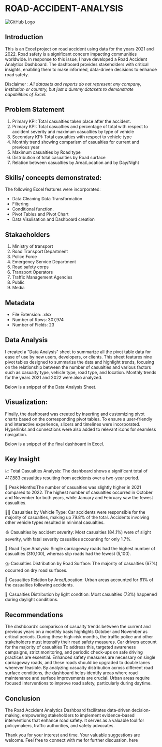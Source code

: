 # ROAD-ACCIDENT-ANALYSIS
 ![GitHub Logo](C:\Users\HP\Downloads)
## Introduction
This is an Excel project on road accident using data for the years 2021 and 2022. Road safety is a significant concern impacting communities worldwide. 
In response to this issue, I have developed a Road Accident Analytics Dashboard. 
The dashboard provides stakeholders with critical insights, enabling them to make informed, data-driven decisions to enhance road safety.

Disclaimer : *All datasets and reports do not represent any company, institution or country, but just a dummy datasets to demonstrate capabilities of Excel.*
##  Problem Statement
  1. Primary KPI: Total casualties taken place after the accident.
  2. Primary KPI: Total casualties and percentage of total with respect to accident severity and maximum casualties by type of vehicle
  3. Secondary KPI: Total casualties with respect to vehicle type
  4. Monthly trend showing comparism of casualties for current and previous year
  5. Maximum casualties by Road type
  6. Distribution of total casualties by Road surface
  7. Relation between casualties by Area/Location and by Day/Night

## Skills/ concepts demonstrated:
The following Excel features were incorporated:
* Data Cleaning Data Transformation
* Filtering
* Conditional function.
* Pivot Tables and Pivot Chart
* Data Visulisation and Dashboard creation
  
## Stakaeholders
1. Ministry of transport
2. Road Transport Department
3. Police Force
4. Emergency Service Department
5. Road safety corps
6. Transport Operators
7. Traffic Management Agencies
8. Public
9. Media

## Metadata
* File Extension: .xlsx
* Number of Rows: 307,974
* Number of Fields: 23

## Data Analysis

I created a "Data Analysis" sheet to summarize all the pivot table data for ease of use by new users, developers, or clients. 
This sheet features nine pivot tables designed to summarize the data and highlight trends, 
focusing on the relationship between the number of casualties and various factors such as casualty type, vehicle type, road type, and location.
Monthly trends for the years 2021 and 2022 were also analyzed.

Below is a snippet of the Data Analysis Sheet.

## Visualization:
Finally, the dashboard was created by inserting and customizing pivot charts based on the corresponding pivot tables. 
To ensure a user-friendly and interactive experience, slicers and timelines were incorporated. 
Hyperlinks and connections were also added to relevant icons for seamless navigation.

Below is a snippet of the final dashboard in Excel.

## Key Insight
📈 Total Casualties Analysis: The dashboard shows a significant total of 417,883 casualties resulting from accidents over a two-year period.

📆 Peak Months:The number of casualties was slightly higher in 2021 compared to 2022. The highest number of casualties occurred in October and November for both years, while January and February saw the fewest casualties.

🚴‍♂️ Casualties by Vehicle Type: Car accidents were responsible for the majority of casualties, making up 79.8% of the total. Accidents involving other vehicle types resulted in minimal casualties.

🩸 Casualties by accident severity: Most casualties (84.1%) were of slight severity, with fatal severity casualties accounting for only 1.7%.

👣 Road Type Analysis: Single carriageway roads had the highest number of casualties (310,100), whereas slip roads had the fewest (5,100).

⛈️ Casualties Distribution by Road Surface: The majority of casualties (67%) occurred on dry road surfaces.

📖 Casualties Relation by Area/Location: Urban areas accounted for 61% of the casualties following accidents.

🌃 Casualties Distribution by light condtion: Most casualties (73%) happened during daylight conditions.

## Recommendations
The dashboard’s comparison of casualty trends between the current and previous years on a monthly basis highlights October and November as critical periods. During these high-risk months, the traffic police and other stakeholders must intensify their road safety measures.
Car drivers account for the majority of casualties To address this, targeted awareness campaigns, strict monitoring, and periodic check-ups on safe driving practices are essential.
Enhanced safety measures are necessary on single carriageway roads, and these roads should be upgraded to double lanes wherever feasible.
By analyzing casualty distribution across different road surface conditions, the dashboard helps identify areas where road maintenance and surface improvements are crucial.
Urban areas require focused interventions to improve road safety, particularly during daytime.

## Conclusion
The Road Accident Analytics Dashboard facilitates data-driven decision-making, empowering stakeholders to implement evidence-based interventions that enhance road safety. 
It serves as a valuable tool for policymakers, traffic authorities, and safety advocates.

Thank you for your interest and time. Your valuable suggestions are welcome. Feel free to connect with me for further discussion. here

 
